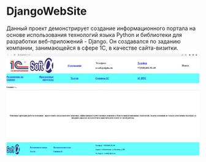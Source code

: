 # DjangoWebSite
Данный проект демонстрирует создание
информационного портала на основе использования технологий языка Python
и библиотеки для разработки веб-приложений - Django. Он создавался по заданию компании, занимающейся в сфере 1С, в качестве сайта-визитки.
![](https://github.com/shlkarl/DjangoWebSite/blob/main/main.jpg)


